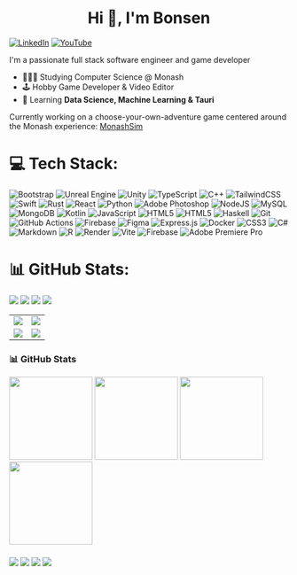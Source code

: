 <h1 align="center">Hi 👋, I'm Bonsen</h1>

[![LinkedIn](https://img.shields.io/badge/LinkedIn-%230077B5.svg?logo=linkedin&logoColor=white)](https://linkedin.com/in/bonsen-wakjira) [![YouTube](https://img.shields.io/badge/YouTube-%23FF0000.svg?logo=YouTube&logoColor=white)](https://youtube.com/@bzybx) 

I'm a passionate full stack software engineer and game developer

- 👩🏽‍💻 Studying Computer Science @ Monash
- 🕹️ Hobby Game Developer & Video Editor
- 🌱 Learning **Data Science, Machine Learning & Tauri**

Currently working on a choose-your-own-adventure game centered around the Monash experience: [MonashSim](https://github.com/orgs/TeamGrowlinGang/repositories)

# 💻 Tech Stack:
![Bootstrap](https://img.shields.io/badge/bootstrap-%238511FA.svg?style=for-the-badge&logo=bootstrap&logoColor=white) ![Unreal Engine](https://img.shields.io/badge/unrealengine-%23313131.svg?style=for-the-badge&logo=unrealengine&logoColor=white) ![Unity](https://img.shields.io/badge/unity-%23000000.svg?style=for-the-badge&logo=unity&logoColor=white) ![TypeScript](https://img.shields.io/badge/typescript-%23007ACC.svg?style=for-the-badge&logo=typescript&logoColor=white) ![C++](https://img.shields.io/badge/c++-%2300599C.svg?style=for-the-badge&logo=c%2B%2B&logoColor=white) ![TailwindCSS](https://img.shields.io/badge/tailwindcss-%2338B2AC.svg?style=for-the-badge&logo=tailwind-css&logoColor=white) ![Swift](https://img.shields.io/badge/swift-F54A2A?style=for-the-badge&logo=swift&logoColor=white) ![Rust](https://img.shields.io/badge/rust-%23000000.svg?style=for-the-badge&logo=rust&logoColor=white) ![React](https://img.shields.io/badge/react-%2320232a.svg?style=for-the-badge&logo=react&logoColor=%2361DAFB) ![Python](https://img.shields.io/badge/python-3670A0?style=for-the-badge&logo=python&logoColor=ffdd54) ![Adobe Photoshop](https://img.shields.io/badge/adobe%20photoshop-%2331A8FF.svg?style=for-the-badge&logo=adobe%20photoshop&logoColor=white) ![NodeJS](https://img.shields.io/badge/node.js-6DA55F?style=for-the-badge&logo=node.js&logoColor=white) ![MySQL](https://img.shields.io/badge/mysql-4479A1.svg?style=for-the-badge&logo=mysql&logoColor=white) ![MongoDB](https://img.shields.io/badge/MongoDB-%234ea94b.svg?style=for-the-badge&logo=mongodb&logoColor=white) ![Kotlin](https://img.shields.io/badge/kotlin-%237F52FF.svg?style=for-the-badge&logo=kotlin&logoColor=white) ![JavaScript](https://img.shields.io/badge/javascript-%23323330.svg?style=for-the-badge&logo=javascript&logoColor=%23F7DF1E) ![HTML5](https://img.shields.io/badge/html5-%23E34F26.svg?style=for-the-badge&logo=html5&logoColor=white) ![HTML5](https://img.shields.io/badge/html5-%23E34F26.svg?style=for-the-badge&logo=html5&logoColor=white) ![Haskell](https://img.shields.io/badge/Haskell-5e5086?style=for-the-badge&logo=haskell&logoColor=white) ![Git](https://img.shields.io/badge/git-%23F05033.svg?style=for-the-badge&logo=git&logoColor=white) ![GitHub Actions](https://img.shields.io/badge/github%20actions-%232671E5.svg?style=for-the-badge&logo=githubactions&logoColor=white) ![Firebase](https://img.shields.io/badge/firebase-%23039BE5.svg?style=for-the-badge&logo=firebase) ![Figma](https://img.shields.io/badge/figma-%23F24E1E.svg?style=for-the-badge&logo=figma&logoColor=white) ![Express.js](https://img.shields.io/badge/express.js-%23404d59.svg?style=for-the-badge&logo=express&logoColor=%2361DAFB) ![Docker](https://img.shields.io/badge/docker-%230db7ed.svg?style=for-the-badge&logo=docker&logoColor=white) ![CSS3](https://img.shields.io/badge/css3-%231572B6.svg?style=for-the-badge&logo=css3&logoColor=white) ![C#](https://img.shields.io/badge/c%23-%23239120.svg?style=for-the-badge&logo=csharp&logoColor=white) ![Markdown](https://img.shields.io/badge/markdown-%23000000.svg?style=for-the-badge&logo=markdown&logoColor=white) ![R](https://img.shields.io/badge/r-%23276DC3.svg?style=for-the-badge&logo=r&logoColor=white) ![Render](https://img.shields.io/badge/Render-%46E3B7.svg?style=for-the-badge&logo=render&logoColor=white) ![Vite](https://img.shields.io/badge/vite-%23646CFF.svg?style=for-the-badge&logo=vite&logoColor=white) ![Firebase](https://img.shields.io/badge/firebase-a08021?style=for-the-badge&logo=firebase&logoColor=ffcd34) ![Adobe Premiere Pro](https://img.shields.io/badge/Adobe%20Premiere%20Pro-9999FF.svg?style=for-the-badge&logo=Adobe%20Premiere%20Pro&logoColor=white)

# 📊 GitHub Stats:


![](https://github-readme-stats.vercel.app/api?username=BonsenW&theme=dark&hide_border=true&include_all_commits=true&count_private=true) ![](https://nirzak-streak-stats.vercel.app/?user=BonsenW&theme=dark&hide_border=true) ![](https://github-contributor-stats.vercel.app/api?username=BonsenW&limit=5&theme=dark&combine_all_yearly_contributions=true) ![](https://github-readme-stats.vercel.app/api/top-langs/?username=BonsenW&theme=dark&hide_border=true&include_all_commits=true&count_private=true&layout=compact)

<table>
  <tr>
    <td><img src="https://github-readme-stats.vercel.app/api?username=BonsenW&theme=dark&hide_border=true&include_all_commits=true&count_private=true"/></td>
    <td><img src="https://nirzak-streak-stats.vercel.app/?user=BonsenW&theme=dark&hide_border=true""/></td>
  </tr>
  <tr>
    <td><img src="https://github-contributor-stats.vercel.app/api?username=BonsenW&limit=5&theme=dark&combine_all_yearly_contributions=true"/></td>
    <td><img src="https://github-readme-stats.vercel.app/api/top-langs/?username=BonsenW&theme=dark&hide_border=true&layout=compact"/></td>
  </tr>
</table>

### 📊 GitHub Stats

<img src="https://github-readme-stats.vercel.app/api?username=BonsenW&theme=dark&hide_border=true&include_all_commits=true&count_private=true" height="150"/>
<img src="https://nirzak-streak-stats.vercel.app/?user=BonsenW&theme=dark&hide_border=true" height="150"/>
<img src="https://github-contributor-stats.vercel.app/api?username=BonsenW&limit=5&theme=dark&combine_all_yearly_contributions=true" height="150"/>
<img src="https://github-readme-stats.vercel.app/api/top-langs/?username=BonsenW&theme=dark&hide_border=true&layout=compact" height="150"/>

###

<img src="https://github-readme-stats.vercel.app/api?username=BonsenW&theme=dark&hide_border=true&include_all_commits=true&count_private=true"/>
<img src="https://nirzak-streak-stats.vercel.app/?user=BonsenW&theme=dark&hide_border=true"/>
<img src="https://github-contributor-stats.vercel.app/api?username=BonsenW&limit=5&theme=dark&combine_all_yearly_contributions=true"/>
<img src="https://github-readme-stats.vercel.app/api/top-langs/?username=BonsenW&theme=dark&hide_border=true&layout=compact"/>
